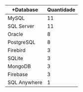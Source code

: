 |+Database | Quantidade |
|------------ | -----------|
|MySQL |11 |
|SQL Server |11 |
|Oracle |8 |
|PostgreSQL |8 |
|Firebird |3 |
|SQLite |3 |
|MongoDB |3 |
|Firebase |3 |
|SQL Anywhere |1 |
